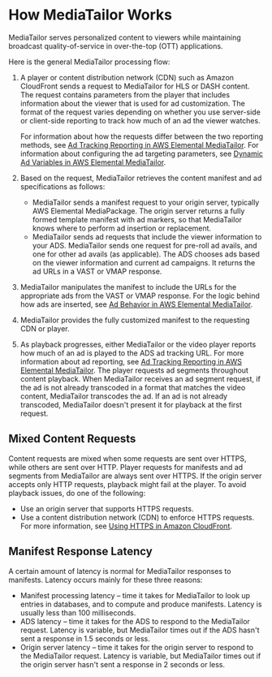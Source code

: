 # How MediaTailor Works<a name="what-is-flow"></a>

MediaTailor serves personalized content to viewers while maintaining broadcast quality\-of\-service in over\-the\-top \(OTT\) applications\. 

Here is the general MediaTailor processing flow:

1. A player or content distribution network \(CDN\) such as Amazon CloudFront sends a request to MediaTailor for HLS or DASH content\. The request contains parameters from the player that includes information about the viewer that is used for ad customization\. The format of the request varies depending on whether you use server\-side or client\-side reporting to track how much of an ad the viewer watches\. 

   For information about how the requests differ between the two reporting methods, see [Ad Tracking Reporting in AWS Elemental MediaTailor](ad-reporting.md)\. For information about configuring the ad targeting parameters, see [Dynamic Ad Variables in AWS Elemental MediaTailor](variables.md)\.

1. Based on the request, MediaTailor retrieves the content manifest and ad specifications as follows:
   + MediaTailor sends a manifest request to your origin server, typically AWS Elemental MediaPackage\. The origin server returns a fully formed template manifest with ad markers, so that MediaTailor knows where to perform ad insertion or replacement\.
   + MediaTailor sends ad requests that include the viewer information to your ADS\. MediaTailor sends one request for pre\-roll ad avails, and one for other ad avails \(as applicable\)\. The ADS chooses ads based on the viewer information and current ad campaigns\. It returns the ad URLs in a VAST or VMAP response\.

1. MediaTailor manipulates the manifest to include the URLs for the appropriate ads from the VAST or VMAP response\. For the logic behind how ads are inserted, see [Ad Behavior in AWS Elemental MediaTailor](ad-behavior.md)\.

1. MediaTailor provides the fully customized manifest to the requesting CDN or player\. 

1. As playback progresses, either MediaTailor or the video player reports how much of an ad is played to the ADS ad tracking URL\. For more information about ad reporting, see [Ad Tracking Reporting in AWS Elemental MediaTailor](ad-reporting.md)\. The player requests ad segments throughout content playback\. When MediaTailor receives an ad segment request, if the ad is not already transcoded in a format that matches the video content, MediaTailor transcodes the ad\. If an ad is not already transcoded, MediaTailor doesn't present it for playback at the first request\. 

## Mixed Content Requests<a name="mixed-content-requests"></a>

Content requests are mixed when some requests are sent over HTTPS, while others are sent over HTTP\. Player requests for manifests and ad segments from MediaTailor are always sent over HTTPS\. If the origin server accepts only HTTP requests, playback might fail at the player\. To avoid playback issues, do one of the following:
+ Use an origin server that supports HTTPS requests\.
+ Use a content distribution network \(CDN\) to enforce HTTPS requests\. For more information, see [Using HTTPS in Amazon CloudFront](https://docs.aws.amazon.com/AmazonCloudFront/latest/DeveloperGuide/using-https.html)\. 

## Manifest Response Latency<a name="latency-note"></a>

A certain amount of latency is normal for MediaTailor responses to manifests\. Latency occurs mainly for these three reasons:
+ Manifest processing latency – time it takes for MediaTailor to look up entries in databases, and to compute and produce manifests\. Latency is usually less than 100 milliseconds\.
+ ADS latency – time it takes for the ADS to respond to the MediaTailor request\. Latency is variable, but MediaTailor times out if the ADS hasn't sent a response in 1\.5 seconds or less\.
+ Origin server latency – time it takes for the origin server to respond to the MediaTailor request\. Latency is variable, but MediaTailor times out if the origin server hasn't sent a response in 2 seconds or less\.